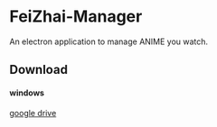 # FeiZhai-Manager
An electron application to manage ANIME you watch.
## Download
#### windows
[google drive](https://drive.google.com/file/d/1QEyIms_mXp_m5wR1vJg_BeYZL7KHBzWK/view?usp=sharing)
